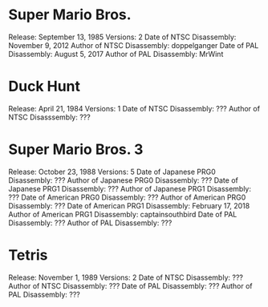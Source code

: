 # Super Mario Bros.

Release: September 13, 1985
Versions: 2
Date of NTSC Disassembly: November 9, 2012
Author of NTSC Disassembly: doppelganger
Date of PAL Disassembly: August 5, 2017
Author of PAL Disassembly: MrWint

# Duck Hunt

Release: April 21, 1984
Versions: 1
Date of NTSC Disassembly: ???
Author of NTSC Disasssembly: ???

# Super Mario Bros. 3

Release: October 23, 1988
Versions: 5
Date of Japanese PRG0 Disassembly: ???
Author of Japanese PRG0 Disassembly: ???
Date of Japanese PRG1 Disassembly: ???
Author of Japanese PRG1 Disassembly: ???
Date of American PRG0 Disassembly: ???
Author of American PRG0 Disassembly: ???
Date of American PRG1 Disassembly: February 17, 2018
Author of American PRG1 Disassembly: captainsouthbird
Date of PAL Disassembly: ???
Author of PAL Disassembly: ???

# Tetris

Release: November 1, 1989
Versions: 2
Date of NTSC Disassembly: ???
Author of NTSC Disassembly: ???
Date of PAL Disassembly: ???
Author of PAL Disassembly: ???
